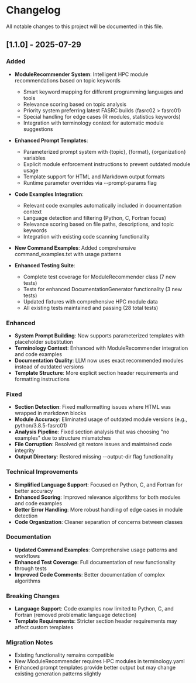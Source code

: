 # Changelog

All notable changes to this project will be documented in this file.

## [1.1.0] - 2025-07-29

### Added
- **ModuleRecommender System**: Intelligent HPC module recommendations based on topic keywords
  - Smart keyword mapping for different programming languages and tools
  - Relevance scoring based on topic analysis
  - Priority system preferring latest FASRC builds (fasrc02 > fasrc01)
  - Special handling for edge cases (R modules, statistics keywords)
  - Integration with terminology context for automatic module suggestions

- **Enhanced Prompt Templates**: 
  - Parameterized prompt system with {topic}, {format}, {organization} variables
  - Explicit module enforcement instructions to prevent outdated module usage
  - Template support for HTML and Markdown output formats
  - Runtime parameter overrides via --prompt-params flag

- **Code Examples Integration**:
  - Relevant code examples automatically included in documentation context
  - Language detection and filtering (Python, C, Fortran focus)
  - Relevance scoring based on file paths, descriptions, and topic keywords
  - Integration with existing code scanning functionality

- **New Command Examples**: Added comprehensive command_examples.txt with usage patterns

- **Enhanced Testing Suite**:
  - Complete test coverage for ModuleRecommender class (7 new tests)
  - Tests for enhanced DocumentationGenerator functionality (3 new tests)
  - Updated fixtures with comprehensive HPC module data
  - All existing tests maintained and passing (28 total tests)

### Enhanced
- **System Prompt Building**: Now supports parameterized templates with placeholder substitution
- **Terminology Context**: Enhanced with ModuleRecommender integration and code examples
- **Documentation Quality**: LLM now uses exact recommended modules instead of outdated versions
- **Template Structure**: More explicit section header requirements and formatting instructions

### Fixed
- **Section Detection**: Fixed malformatting issues where HTML was wrapped in markdown blocks
- **Module Accuracy**: Eliminated usage of outdated module versions (e.g., python/3.8.5-fasrc01)
- **Analysis Pipeline**: Fixed section analysis that was choosing "no examples" due to structure mismatches
- **File Corruption**: Resolved git restore issues and maintained code integrity
- **Output Directory**: Restored missing --output-dir flag functionality

### Technical Improvements
- **Simplified Language Support**: Focused on Python, C, and Fortran for better accuracy
- **Enhanced Scoring**: Improved relevance algorithms for both modules and code examples
- **Better Error Handling**: More robust handling of edge cases in module detection
- **Code Organization**: Cleaner separation of concerns between classes

### Documentation
- **Updated Command Examples**: Comprehensive usage patterns and workflows
- **Enhanced Test Coverage**: Full documentation of new functionality through tests
- **Improved Code Comments**: Better documentation of complex algorithms

### Breaking Changes
- **Language Support**: Code examples now limited to Python, C, and Fortran (removed problematic language detection)
- **Template Requirements**: Stricter section header requirements may affect custom templates

### Migration Notes
- Existing functionality remains compatible
- New ModuleRecommender requires HPC modules in terminology.yaml
- Enhanced prompt templates provide better output but may change existing generation patterns slightly